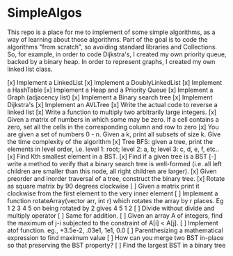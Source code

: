 SimpleAlgos
===========

This repo is a place for me to implement of some simple algorithms, as a way of learning about those algorithms.  Part of the goal is to code the algorithms "from scratch", so avoiding standard libraries and Collections.  So, for example, in order to code Dijkstra's, I created my own priority queue, backed by a binary heap.  In order to represent graphs, I created my own linked list class.  

[x] Implement a LinkedList
[x] Implement a DoublyLinkedList
[x] Implement a HashTable
[x] Implement a Heap and a Priority Queue
[x] Implement a Graph (adjacency list)
[x] Implement a Binary search tree
[x] Implement Dijkstra's
[x] Implement an AVLTree
[x] Write the actual code to reverse a linked list
[x] Write a function to multiply two arbitrarily large integers. 
[x] Given a matrix of numbers in which some may be zero. If a cell contains a zero, set all the cells in the corresponding column and row to zero
[x] You are given a set of numbers 0 - n. Given a k, print all subsets of size k. Give the time complexity of the algorithm
[x] Tree BFS: given a tree, print the elements in level order, i.e. level 1: root; level 2: a, b; level 3: c, d, e, f, etc.. 
[x] Find Kth smallest element in a BST.
[x] Find if a given tree is a BST
[-] write a method to verify that a binary search tree is well-formed (i.e. all left children are smaller than this node, all right children are larger).
[x] Given preorder and inorder traversal of a tree, construct the binary tree.
[x] Rotate as square matrix by 90 degrees clockwise
[ ] Given a matrix print it clockwise from the first element to the very inner element
[ ] Implement a function rotateArray(vector<int> arr, int r) which rotates the array by r places. Eg 1 2 3 4 5 on being rotated by 2 gives 4 5 1 2
[ ] Divide without divide and multiply operator
[ ] Same for addition.
[ ] Given an array A of integers, find the maximum of j-i subjected to the constraint of A[i] < A[j].
[ ] Implement atof function. eg., +3.5e-2, .03e1, 1e1, 0.0
[ ] Parenthesizing a mathematical expression to find maximum value
[ ] How can you merge two BST in-place so that preserving the BST property?
[ ] Find the largest BST in a binary tree

